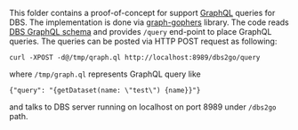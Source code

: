 This folder contains a proof-of-concept for support
[GraphQL](https://graphql.org/) queries for DBS. The implementation
is done via [graph-gophers](https://github.com/graph-gophers/graphql-go)
library. The code reads
[DBS GraphQL schema](https://github.com/vkuznet/dbs2go/schema/schema.graphql)
and provides `/query` end-point to place GraphQL queries. The queries
can be posted via HTTP POST request as following:
```
curl -XPOST -d@/tmp/qraph.ql http://localhost:8989/dbs2go/query
```
where `/tmp/graph.ql` represents GraphQL query like
```
{"query": "{getDataset(name: \"test\") {name}}"}
```
and talks to DBS server running on localhost on port 8989 under
`/dbs2go` path.
